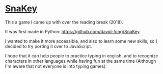 # [SnaKey](https://david-fong.github.io/SnaKey-JS/game.html "click to play!")

This a game I came up with over the reading break (2018).

It was first made in Python: https://github.com/david-fong/SnaKey.

I wanted to make it more accessible, and also to learn some new skills, so I decided to try porting it over to JavaScript.

I hope that it can help people to practice typing in english, and to recognize characters in other languages while having fun at the same time (Although I'm aware that not everyone is into typing games).
